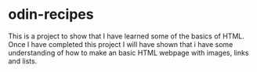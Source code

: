 # odin-recipes

This is a project to show that I have learned some of the basics of HTML. Once I have completed this project I will have shown that i have some understanding of how to make an basic HTML webpage with images, links and lists.